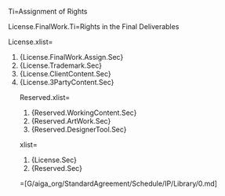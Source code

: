 Ti=Assignment of Rights

License.FinalWork.Ti=Rights in the Final Deliverables

License.xlist=<ol><li>{License.FinalWork.Assign.Sec}</li><li>{License.Trademark.Sec}</li><li>{License.ClientContent.Sec}</li><li>{License.3PartyContent.Sec}</li>

Reserved.xlist=<ol><li>{Reserved.WorkingContent.Sec}</li><li>{Reserved.ArtWork.Sec}</li><li>{Reserved.DesignerTool.Sec}</li></ol>

xlist=<ol><li>{License.Sec}</li><li>{Reserved.Sec}</li></ol>

=[G/aiga_org/StandardAgreement/Schedule/IP/Library/0.md]
